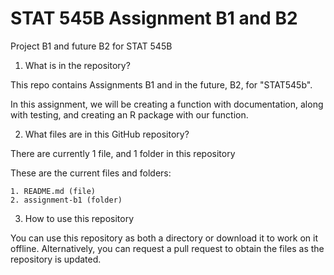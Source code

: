 
# STAT 545B Assignment B1 and B2

Project B1 and future B2 for STAT 545B

1. What is in the repository?

This repo contains Assignments B1 and in the future, B2, for "STAT545b". 

In this assignment, we will be creating a function with documentation, along with testing, and creating an R package with our function.

2. What files are in this GitHub repository?

There are currently 1 file, and 1 folder in this repository

These are the current files and folders:
```
1. README.md (file)
2. assignment-b1 (folder)
```

3. How to use this repository

You can use this repository as both a directory or download it to work on it offline. Alternatively, you can request a pull request to obtain the files as the repository is updated.
